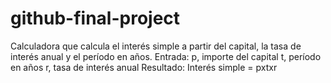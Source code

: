 # github-final-project

Calculadora que calcula el interés simple a partir del capital, la tasa de interés anual y el período en años.
Entrada:
p, importe del capital
t, período en años
r, tasa de interés anual
Resultado:
Interés simple = pxtxr
